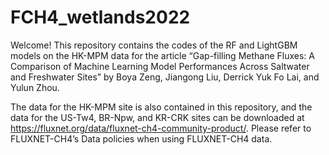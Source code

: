 # FCH4_wetlands2022
Welcome! This repository contains the codes of the RF and LightGBM models on the HK-MPM data for the article “Gap-filling Methane Fluxes: A Comparison of Machine Learning Model Performances Across Saltwater and Freshwater Sites” by Boya Zeng, Jiangong Liu, Derrick Yuk Fo Lai, and Yulun Zhou.

The data for the HK-MPM site is also contained in this repository, and the data for the US-Tw4, BR-Npw, and KR-CRK sites can be downloaded at 
https://fluxnet.org/data/fluxnet-ch4-community-product/. Please refer to FLUXNET-CH4’s Data policies when using FLUXNET-CH4 data.
